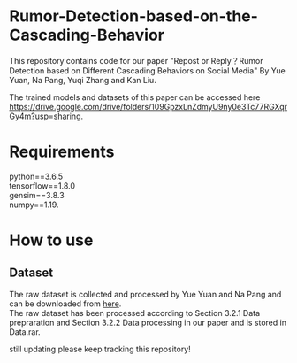 # Rumor-Detection-based-on-the-Cascading-Behavior
This repository contains code for our paper "Repost or Reply？Rumor Detection based on Different Cascading Behaviors on Social Media" By Yue Yuan, Na Pang, Yuqi Zhang and Kan Liu. 

The trained models and datasets of this paper can be accessed here https://drive.google.com/drive/folders/109GpzxLnZdmyU9ny0e3Tc77RGXqrGy4m?usp=sharing.

# Requirements
python==3.6.5  
tensorflow==1.8.0  
gensim==3.8.3  
numpy==1.19.

# How to use
## Dataset
The raw dataset is collected and processed by Yue Yuan and Na Pang and can be downloaded from [here](https://drive.google.com/drive/folders/109GpzxLnZdmyU9ny0e3Tc77RGXqrGy4m?usp=sharing).  
The raw dataset has been processed according to Section 3.2.1 Data prepraration and Section 3.2.2 Data processing in our paper and is stored in Data.rar.  

still updating
please keep tracking this repository!
